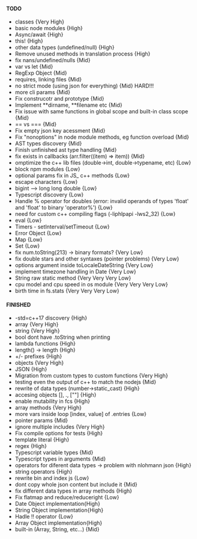 #### TODO

-   classes {Very High}
-   basic node modules {High}
-   Async/await {High}
-   this! {High}
-   other data types (undefined/null) {High}
-   Remove unused methods in translation process {High}
-   fix nans/undefined/nulls {Mid}
-   var vs let {Mid}
-   RegExp Object {Mid}
-   requires, linking files {Mid}
-   no strict mode (using json for everything) {Mid} HARD!!!
-   more cli params {Mid}
-   Fix construcotr and prototype {Mid}
-   Implement **dirname, **filename etc {Mid}
-   Fix issue with same functions in global scope and built-in class scope {Mid}
-   == vs === {Mid}
-   Fix empty json key acessment {Mid}
-   Fix "nonoptions" in node module methods, eg function overload {Mid}
-   AST types discovery {Mid}
-   Finish unfinished ast type handling {Mid}
-   fix exists in callbacks (arr.filter((item) => item)) {Mid}
-   omptimize the c++ lib files (double->int, double->typename, etc) {Low}
-   block npm modules {Low}
-   optional params fix in JS\_ c++ methods {Low}
-   escape characters {Low}
-   bigint --> long long double {Low}
-   Typescript discovery {Low}
-   Handle % operator for doubles (error: invalid operands of types 'float' and 'float' to binary 'operator%') {Low}
-   need for custom c++ compiling flags (-liphlpapi -lws2_32) {Low}
-   eval {Low}
-   Timers - setInterval/setTimeout {Low}
-   Error Object {Low}
-   Map {Low}
-   Set {Low}
-   fix num.toString(213) -> binary formats? {Very Low}
-   fix double stars and other syntaxes (pointer problems) {Very Low}
-   options argument inside toLocaleDateString {Very Low}
-   implement timezone handling in Date {Very Low}
-   String raw static method {Very Very Very Low}
-   cpu model and cpu speed in os module {Very Very Very Low}
-   birth time in fs.stats {Very Very Very Low}

#### FINISHED

-   -std=c++17 discovery {High}
-   array {Very High}
-   string {Very High}
-   bool dont have .toString when printing
-   lambda functions {High}
-   length() -> length {High}
-   +/- prefixes {High}
-   objects {Very High}
-   JSON {High}
-   Migration from custom types to custom functions {Very High}
-   testing even the output of c++ to match the nodejs {Mid}
-   rewrite of data types (number->static_cast<double>) {High}
-   accesing objects [], ., [""] {High}
-   enable mutability in fcs {High}
-   array methods {Very High}
-   more vars inside loop [index, value] of .entries {Low}
-   pointer params {Mid}
-   ignore multiple includes {Very High}
-   Fix compile options for tests {High}
-   template literal {High}
-   regex {High}
-   Typescript variable types {Mid}
-   Typescript types in arguments {Mid}
-   operators for diferent data types -> problem with nlohmann json {High}
-   string operators {High}
-   rewrite bin and index js {Low}
-   dont copy whole json content but include it {Mid}
-   fix different data types in array methods {High}
-   Fix flatmap and reduce/reduceright {Low}
-   Date Object implementation{High}
-   String Object implementation{High}
-   Hadle !! operator {Low}
-   Array Object implementation{High}
-   built-in (Array, String, etc...) {Mid}
